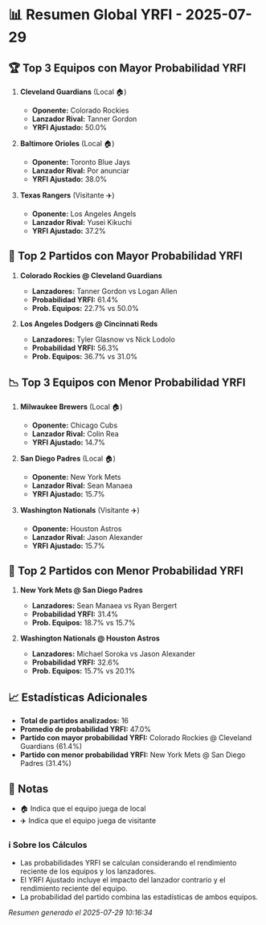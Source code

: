 # 📊 Resumen Global YRFI - 2025-07-29

## 🏆 Top 3 Equipos con Mayor Probabilidad YRFI

1. **Cleveland Guardians** (Local 🏠)
   - **Oponente:** Colorado Rockies
   - **Lanzador Rival:** Tanner Gordon
   - **YRFI Ajustado:** 50.0%

2. **Baltimore Orioles** (Local 🏠)
   - **Oponente:** Toronto Blue Jays
   - **Lanzador Rival:** Por anunciar
   - **YRFI Ajustado:** 38.0%

3. **Texas Rangers** (Visitante ✈️)
   - **Oponente:** Los Angeles Angels
   - **Lanzador Rival:** Yusei Kikuchi
   - **YRFI Ajustado:** 37.2%

## 🎯 Top 2 Partidos con Mayor Probabilidad YRFI

1. **Colorado Rockies @ Cleveland Guardians**
   - **Lanzadores:** Tanner Gordon vs Logan Allen
   - **Probabilidad YRFI:** 61.4%
   - **Prob. Equipos:** 22.7% vs 50.0%

2. **Los Angeles Dodgers @ Cincinnati Reds**
   - **Lanzadores:** Tyler Glasnow vs Nick Lodolo
   - **Probabilidad YRFI:** 56.3%
   - **Prob. Equipos:** 36.7% vs 31.0%

## 📉 Top 3 Equipos con Menor Probabilidad YRFI

1. **Milwaukee Brewers** (Local 🏠)
   - **Oponente:** Chicago Cubs
   - **Lanzador Rival:** Colin Rea
   - **YRFI Ajustado:** 14.7%

2. **San Diego Padres** (Local 🏠)
   - **Oponente:** New York Mets
   - **Lanzador Rival:** Sean Manaea
   - **YRFI Ajustado:** 15.7%

3. **Washington Nationals** (Visitante ✈️)
   - **Oponente:** Houston Astros
   - **Lanzador Rival:** Jason Alexander
   - **YRFI Ajustado:** 15.7%

## 🛑 Top 2 Partidos con Menor Probabilidad YRFI

1. **New York Mets @ San Diego Padres**
   - **Lanzadores:** Sean Manaea vs Ryan Bergert
   - **Probabilidad YRFI:** 31.4%
   - **Prob. Equipos:** 18.7% vs 15.7%

2. **Washington Nationals @ Houston Astros**
   - **Lanzadores:** Michael Soroka vs Jason Alexander
   - **Probabilidad YRFI:** 32.6%
   - **Prob. Equipos:** 15.7% vs 20.1%

## 📈 Estadísticas Adicionales

- **Total de partidos analizados:** 16
- **Promedio de probabilidad YRFI:** 47.0%
- **Partido con mayor probabilidad YRFI:** Colorado Rockies @ Cleveland Guardians (61.4%)
- **Partido con menor probabilidad YRFI:** New York Mets @ San Diego Padres (31.4%)

## 📝 Notas

- 🏠 Indica que el equipo juega de local
- ✈️ Indica que el equipo juega de visitante

### ℹ️ Sobre los Cálculos
- Las probabilidades YRFI se calculan considerando el rendimiento reciente de los equipos y los lanzadores.
- El YRFI Ajustado incluye el impacto del lanzador contrario y el rendimiento reciente del equipo.
- La probabilidad del partido combina las estadísticas de ambos equipos.

*Resumen generado el 2025-07-29 10:16:34*